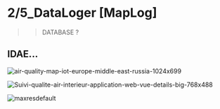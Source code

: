 # 2/5_DataLoger [MapLog]

>> DATABASE ?

## IDAE...

![air-quality-map-iot-europe-middle-east-russia-1024x699](https://user-images.githubusercontent.com/54813971/173574947-a8d2f270-caae-4ccd-a531-944c1832adcf.jpg)

![Suivi-qualite-air-interieur-application-web-vue-details-big-768x488](https://user-images.githubusercontent.com/54813971/173574962-051a3d97-8c12-4f10-af1b-fb01e1c693e2.png)

![maxresdefault](https://user-images.githubusercontent.com/54813971/173574967-7f2a1b5a-2ee7-4a2a-a952-eac6c8cd1462.jpg)
